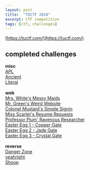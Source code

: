 ```yaml
---
layout: post
title:  "TUCTF 2018"
excerpt: CTF competition
tags: [ctf, challenges]
---
```



[https://tuctf.com/](https://tuctf.com/)
<br>
## completed challenges

**misc**<br>
[APL](../ctfs/tuctf/misc/APL)<br>
[Ancient](../ctfs/tuctf/misc/Ancient)<br>
[Literal](../ctfs/tuctf/misc/Literal)<br><br>
**web**<br>
[Mrs. White's Messy Maids](../ctfs/tuctf/web/MrsWhitesMessyMaids)<br>
[Mr. Green's Weird Website](../ctfs/tuctf/web/MrGreensWeirdWebsite)<br>
[Colonel Mustard's Simple Signin](../ctfs/tuctf/web/ColonelMustardsSimpleSignin)<br>
[Miss Scarlet's Resume Requests](../ctfs/tuctf/web/MissScarletsResumeRequests)<br>
[Professor Plum' Ravenous Researcher](../ctfs/tuctf/web/ProfessorPlumsRavenousResearcher)<br>
[Easter Egg 1 - Copper Gate](../ctfs/tuctf/web/EasterEgg01_CopperGate)<br>
[Easter Egg 2 - Jade Gate](../ctfs/tuctf/web/EasterEgg02_JadeGate)<br>
[Easter Egg 3 - Crystal Gate](../ctfs/tuctf/web/EasterEgg03_CrystalGate)<br><br>
**reverse**<br>
[Danger Zone](../ctfs/tuctf/reverse/DangerZone)<br>
[yeahright](../ctfs/tuctf/reverse/yeahright)<br>
[Shoop](../ctfs/tuctf/reverse/Shoop)<br>
